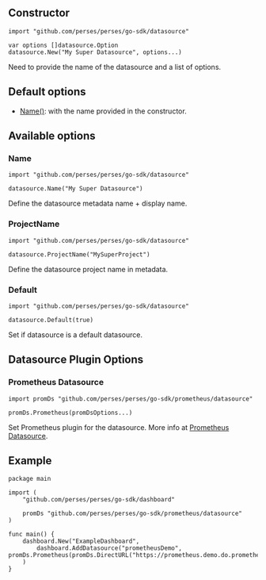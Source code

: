 ## Constructor

```golang
import "github.com/perses/perses/go-sdk/datasource"

var options []datasource.Option
datasource.New("My Super Datasource", options...)
```

Need to provide the name of the datasource and a list of options.

## Default options

- [Name()](#name): with the name provided in the constructor.

## Available options

### Name

```golang
import "github.com/perses/perses/go-sdk/datasource" 

datasource.Name("My Super Datasource")
```

Define the datasource metadata name + display name.

### ProjectName

```golang
import "github.com/perses/perses/go-sdk/datasource" 

datasource.ProjectName("MySuperProject")
```

Define the datasource project name in metadata.

### Default

```golang
import "github.com/perses/perses/go-sdk/datasource" 

datasource.Default(true)
```

Set if datasource is a default datasource.

## Datasource Plugin Options

### Prometheus Datasource

```golang
import promDs "github.com/perses/perses/go-sdk/prometheus/datasource"

promDs.Prometheus(promDsOptions...)
```

Set Prometheus plugin for the datasource. More info at [Prometheus Datasource](prometheusdatasourcebuilder.md).

## Example

```golang
package main

import (
	"github.com/perses/perses/go-sdk/dashboard"
	
	promDs "github.com/perses/perses/go-sdk/prometheus/datasource"
)

func main() {
	dashboard.New("ExampleDashboard",
		dashboard.AddDatasource("prometheusDemo", promDs.Prometheus(promDs.DirectURL("https://prometheus.demo.do.prometheus.io/"))),
	)
}
```